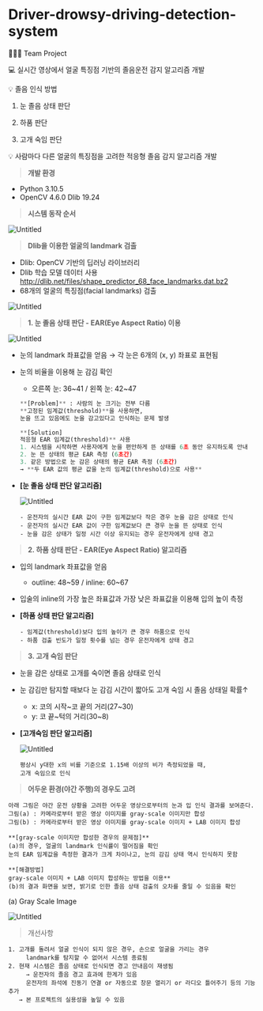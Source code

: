 # Driver-drowsy-driving-detection-system


👩‍👩‍👧 Team Project

💻 실시간 영상에서 얼굴 특징점 기반의 졸음운전 감지 알고리즘 개발

💡 졸음 인식 방법
  1. 눈 졸음 상태 판단

  2. 하품 판단

  3. 고개 숙임 판단

💡 사람마다 다른 얼굴의 특징점을 고려한 적응형 졸음 감지 알고리즘 개발
> **개발 환경**
> 
- Python 3.10.5
- OpenCV 4.6.0
Dlib 19.24

> **시스템 동작 순서**
> 

![Untitled](https://s3-us-west-2.amazonaws.com/secure.notion-static.com/70515c0f-1ed0-4a76-9e09-7a2f2f400b08/Untitled.png)

> **Dlib을 이용한 얼굴의 landmark 검출**
> 
- Dlib: OpenCV 기반의 딥러닝 라이브러리
- Dlib 학습 모델 데이터 사용
http://dlib.net/files/shape_predictor_68_face_landmarks.dat.bz2
- 68개의 얼굴의 특징점(facial landmarks) 검출

![Untitled](https://s3-us-west-2.amazonaws.com/secure.notion-static.com/fe4e33c9-7849-4e41-bf5d-90024c2d65e0/Untitled.png)

> **1. 눈 졸음 상태 판단 - EAR(Eye Aspect Ratio) 이용**
> 

![Untitled](https://s3-us-west-2.amazonaws.com/secure.notion-static.com/ad79d4aa-9e9d-4eb7-8d78-bb9c329abfe9/Untitled.png)

- 눈의 landmark 좌표값을 얻음 → 각 눈은 6개의 (x, y) 좌표로 표현됨
- 눈의 비율을 이용해 눈 감김 확인
    - 오른쪽 눈: 36~41 / 왼쪽 눈: 42~47
    
    ```python
    **[Problem]** : 사람의 눈 크기는 전부 다름
    **고정된 임계값(threshold)**을 사용하면, 
    눈을 뜨고 있음에도 눈을 감고있다고 인식하는 문제 발생
    ```
    
    ```python
    **[Solution]
    적응형 EAR 임계값(threshold)** 사용
    1. 시스템을 시작하면 사용자에게 눈을 편안하게 뜬 상태를 6초 동안 유지하도록 안내
    2. 눈 뜬 상태의 평균 EAR 측정 (6초간)
    3. 같은 방법으로 눈 감은 상태의 평균 EAR 측정 (6초간)
    → **두 EAR 값의 평균 값을 눈의 임계값(threshold)으로 사용**
    ```
    

- **[눈 졸음 상태 판단 알고리즘]**
    
    ![Untitled](https://s3-us-west-2.amazonaws.com/secure.notion-static.com/21187465-aea8-4fe4-9581-1cdd2721146e/Untitled.png)
    
    ```
    - 운전자의 실시간 EAR 값이 구한 임계값보다 작은 경우 눈을 감은 상태로 인식
    - 운전자의 실시간 EAR 값이 구한 임계값보다 큰 경우 눈을 뜬 상태로 인식
    - 눈을 감은 상태가 일정 시간 이상 유지되는 경우 운전자에게 상태 경고
    ```
    

> **2. 하품 상태 판단 - EAR(Eye Aspect Ratio) 알고리즘**
> 
- 입의 landmark 좌표값을 얻음
    - outline: 48~59 / inline: 60~67
- 입술의 inline의 가장 높은 좌표값과 가장 낮은 좌표값을 이용해 입의 높이 측정

- **[하품 상태 판단 알고리즘]**
    
    ```
    - 임계값(threshold)보다 입의 높이가 큰 경우 하품으로 인식
    - 하품 검출 빈도가 일정 횟수를 넘는 경우 운전자에게 상태 경고
    ```
    

> **3. 고개 숙임 판단**
> 
- 눈을 감은 상태로 고개를 숙이면 졸음 상태로 인식
- 눈 감김만 탐지할 때보다 눈 감김 시간이 짧아도 고개 숙임 시 졸음 상태일 확률↑
    - x: 코의 시작~코 끝의 거리(27~30)
    - y: 코 끝~턱의 거리(30~8)
- **[고개숙임 판단 알고리즘]**
    
    ![Untitled](https://s3-us-west-2.amazonaws.com/secure.notion-static.com/c50e6dd3-4028-4320-bfc4-d0993aa98e15/Untitled.png)
    
    ```
    평상시 y대한 x의 비를 기준으로 1.15배 이상의 비가 측정되었을 때, 
    고개 숙임으로 인식
    ```
    

> **어두운 환경(야간 주행)의 경우도 고려**
> 

```
아래 그림은 야간 운전 상황을 고려한 어두운 영상으로부터의 눈과 입 인식 결과를 보여준다. 
그림(a) : 카메라로부터 받은 영상 이미지를 gray-scale 이미지만 합성
그림(b) : 카메라로부터 받은 영상 이미지를 gray-scale 이미지 + LAB 이미지 합성

**[gray-scale 이미지만 합성한 경우의 문제점]**
(a)의 경우, 얼굴의 landmark 인식률이 떨어짐을 확인
눈의 EAR 임계값을 측정한 결과가 크게 차이나고, 눈의 감김 상태 역시 인식하지 못함

**[해결방법]
gray-scale 이미지 + LAB 이미지 합성하는 방법을 이용**
(b)의 결과 화면을 보면, 밝기로 인한 졸음 상태 검출의 오차를 줄일 수 있음을 확인
```

(a) Gray Scale Image

![Untitled](https://s3-us-west-2.amazonaws.com/secure.notion-static.com/f42ab56d-8e6f-46d5-b431-c55e2c3f32f2/Untitled.png)

> 개선사항
> 

```
1. 고개를 돌려서 얼굴 인식이 되지 않은 경우, 손으로 얼굴을 가리는 경우
	 landmark를 탐지할 수 없어서 시스템 종료됨
2. 현재 시스템은 졸음 상태로 인식되면 경고 안내음이 재생됨 
	 → 운전자의 졸음 경고 효과에 한계가 있음
	 운전자의 좌석에 진동기 연결 or 자동으로 창문 열리기 or 라디오 틀어주기 등의 기능 추가 
   → 본 프로젝트의 실용성을 높일 수 있음
```
